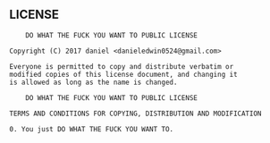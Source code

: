 ## LICENSE
	
		DO WHAT THE FUCK YOU WANT TO PUBLIC LICENSE
	
	Copyright (C) 2017 daniel <danieledwin0524@gmail.com>
	
	Everyone is permitted to copy and distribute verbatim or 
	modified copies of this license document, and changing it 
	is allowed as long as the name is changed.
	
		DO WHAT THE FUCK YOU WANT TO PUBLIC LICENSE

	TERMS AND CONDITIONS FOR COPYING, DISTRIBUTION AND MODIFICATION
	
	0. You just DO WHAT THE FUCK YOU WANT TO.
